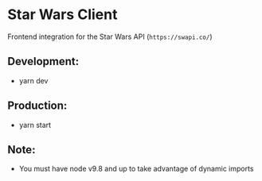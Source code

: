 # Star Wars Client

Frontend integration for the Star Wars API (`https://swapi.co/`)

## Development:
- yarn dev

## Production:
- yarn start

## Note:
- You must have node v9.8 and up to take advantage of dynamic imports